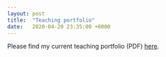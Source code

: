 ```yaml
---
layout: post
title:  "Teaching portfolio"
date:   2020-04-20 23:35:00 +0000
---
```

Please find my current teaching portfolio (PDF) [here][here].

[here]: ../../../../pdf/ramanna_teaching_portfolio.pdf 
